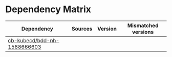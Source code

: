 # Dependency Matrix

Dependency | Sources | Version | Mismatched versions
---------- | ------- | ------- | -------------------
[cb-kubecd/bdd-nh-1588666603](https://github.com/cb-kubecd/bdd-nh-1588666603.git) |  | []() | 

